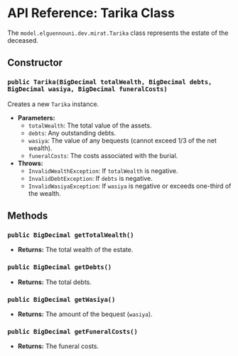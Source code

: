 # API Reference: Tarika Class

The `model.elguennouni.dev.mirat.Tarika` class represents the estate of the deceased.

## Constructor

### `public Tarika(BigDecimal totalWealth, BigDecimal debts, BigDecimal wasiya, BigDecimal funeralCosts)`

Creates a new `Tarika` instance.

* **Parameters:**
    * `totalWealth`: The total value of the assets.
    * `debts`: Any outstanding debts.
    * `wasiya`: The value of any bequests (cannot exceed 1/3 of the net wealth).
    * `funeralCosts`: The costs associated with the burial.
* **Throws:**
    * `InvalidWealthException`: If `totalWealth` is negative.
    * `InvalidDebtException`: If `debts` is negative.
    * `InvalidWasiyaException`: If `wasiya` is negative or exceeds one-third of the wealth.

## Methods

### `public BigDecimal getTotalWealth()`

* **Returns:** The total wealth of the estate.

### `public BigDecimal getDebts()`

* **Returns:** The total debts.

### `public BigDecimal getWasiya()`

* **Returns:** The amount of the bequest (`wasiya`).

### `public BigDecimal getFuneralCosts()`

* **Returns:** The funeral costs.